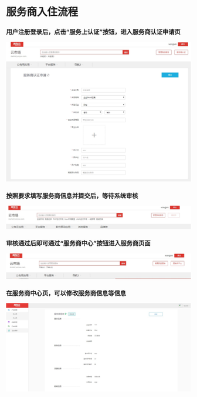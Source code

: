 # 服务商入住流程
### 用户注册登录后，点击“服务上认证”按钮，进入服务商认证申请页
![](/articles/yycloud/4-/服务商入住申请.jpg)
### 按照要求填写服务商信息并提交后，等待系统审核
![](/articles/yycloud/4-/服务商入住申请-待审核.jpg)
### 审核通过后即可通过“服务商中心”按钮进入服务商页面
![](/articles/yycloud/4-/服务商入住申请-申请成功.jpg)
### 在服务商中心页，可以修改服务商信息等信息
![](/articles/yycloud/4-/服务商入住申请-信息维护.jpg)